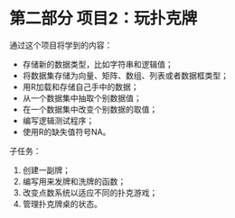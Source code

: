 # 第二部分 项目2：玩扑克牌

通过这个项目将学到的内容：

* 存储新的数据类型，比如字符串和逻辑值；
* 将数据集存储为向量、矩阵、数组、列表或者数据框类型；
* 用R加载和存储自己手中的数据；
* 从一个数据集中抽取个别数据值；
* 在一个数据集中改变个别数据的取值；
* 编写逻辑测试程序；
* 使用R的缺失值符号NA。

子任务：

1. 创建一副牌；
2. 编写用来发牌和洗牌的函数；
3. 改变点数系统以适应不同的扑克游戏；
4. 管理扑克牌桌的状态。

